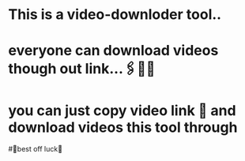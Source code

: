 # This is a video-downloder tool..
# everyone can download videos though out link...🖇📎📎
# you can just copy video  link 📎 and download videos this tool through 
#🤠best off luck🤠

